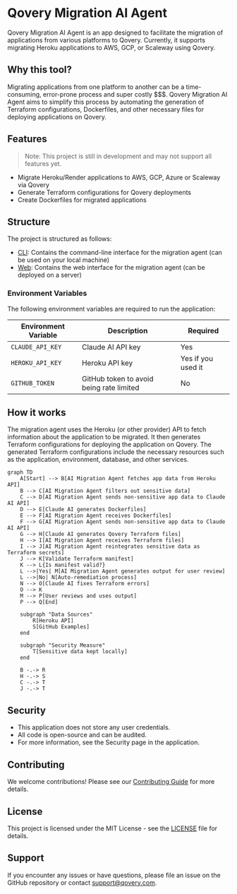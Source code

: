 # Qovery Migration AI Agent

Qovery Migration AI Agent is an app designed to facilitate the migration of applications from various platforms to Qovery. Currently, it supports migrating Heroku applications to AWS, GCP, or Scaleway using Qovery.

## Why this tool?

Migrating applications from one platform to another can be a time-consuming, error-prone process and super costly $$$. Qovery Migration AI Agent aims to simplify this process by automating the generation of Terraform configurations, Dockerfiles, and other necessary files for deploying applications on Qovery.

## Features

> Note: This project is still in development and may not support all features yet.

- Migrate Heroku/Render applications to AWS, GCP, Azure or Scaleway via Qovery
- Generate Terraform configurations for Qovery deployments
- Create Dockerfiles for migrated applications

## Structure

The project is structured as follows:

- [CLI](cli): Contains the command-line interface for the migration agent (can be used on your local machine)
- [Web](web): Contains the web interface for the migration agent (can be deployed on a server)

### Environment Variables

The following environment variables are required to run the application:

| Environment Variable | Description                              | Required           |
|----------------------|------------------------------------------|--------------------|
| `CLAUDE_API_KEY`     | Claude AI API key                        | Yes                |
| `HEROKU_API_KEY`     | Heroku API key                           | Yes if you used it |
| `GITHUB_TOKEN`       | GitHub token to avoid being rate limited | No                 |

## How it works

The migration agent uses the Heroku (or other provider) API to fetch information about the application to be migrated. It then generates Terraform configurations for deploying the application on Qovery. The generated Terraform configurations include the necessary resources such as the application, environment, database, and other services.

```mermaid
graph TD
    A[Start] --> B[AI Migration Agent fetches app data from Heroku API]
    B --> C[AI Migration Agent filters out sensitive data]
    C --> D[AI Migration Agent sends non-sensitive app data to Claude AI API]
    D --> E[Claude AI generates Dockerfiles]
    E --> F[AI Migration Agent receives Dockerfiles]
    F --> G[AI Migration Agent sends non-sensitive app data to Claude AI API]
    G --> H[Claude AI generates Qovery Terraform files]
    H --> I[AI Migration Agent receives Terraform files]
    I --> J[AI Migration Agent reintegrates sensitive data as Terraform secrets]
    J --> K[Validate Terraform manifest]
    K --> L{Is manifest valid?}
    L -->|Yes| M[AI Migration Agent generates output for user review]
    L -->|No| N[Auto-remediation process]
    N --> O[Claude AI fixes Terraform errors]
    O --> K
    M --> P[User reviews and uses output]
    P --> Q[End]

    subgraph "Data Sources"
        R[Heroku API]
        S[GitHub Examples]
    end

    subgraph "Security Measure"
        T[Sensitive data kept locally]
    end

    B -.-> R
    H -.-> S
    C -.-> T
    J -.-> T

```

## Security

- This application does not store any user credentials.
- All code is open-source and can be audited.
- For more information, see the Security page in the application.

## Contributing

We welcome contributions! Please see our [Contributing Guide](CONTRIBUTING.md) for more details.

## License

This project is licensed under the MIT License - see the [LICENSE](LICENSE) file for details.

## Support

If you encounter any issues or have questions, please file an issue on the GitHub repository or contact support@qovery.com.
